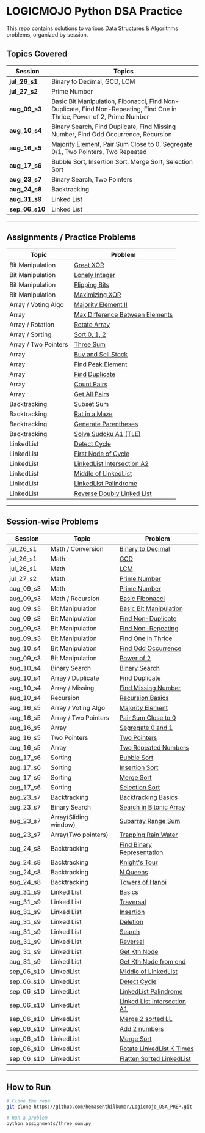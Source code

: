
# LOGICMOJO Python DSA Practice

This repo contains solutions to various Data Structures & Algorithms problems, organized by session.

## Topics Covered

| Session   | Topics |
|-----------|--------|
| **jul_26_s1** | Binary to Decimal, GCD, LCM |
| **jul_27_s2** | Prime Number |
| **aug_09_s3** | Basic Bit Manipulation, Fibonacci, Find Non-Duplicate, Find Non-Repeating, Find One in Thrice, Power of 2, Prime Number |
| **aug_10_s4** | Binary Search, Find Duplicate, Find Missing Number, Find Odd Occurrence, Recursion |
| **aug_16_s5** | Majority Element, Pair Sum Close to 0, Segregate 0/1, Two Pointers, Two Repeated |
| **aug_17_s6** | Bubble Sort, Insertion Sort, Merge Sort, Selection Sort |
| **aug_23_s7** | Binary Search, Two Pointers |
| **aug_24_s8** | Backtracking |
| **aug_31_s9** | Linked List |
| **sep_06_s10** | Linked List |

---

## Assignments / Practice Problems

| Topic | Problem |
|-------|---------|
| Bit Manipulation | [Great XOR](assignments/great_xor.py) |
| Bit Manipulation | [Lonely Integer](assignments/lonely_stranger.py) |
| Bit Manipulation | [Flipping Bits](assignments/flipping_bits.py) |
| Bit Manipulation | [Maximizing XOR](assignments/maximizing_xor.py) |
| Array / Voting Algo | [Majority Element II](assignments/majority_element_2.py) |
| Array | [Max Difference Between Elements](assignments/max_diff_btwn_elem.py) |
| Array / Rotation | [Rotate Array](assignments/rotate_array.py) |
| Array / Sorting | [Sort 0, 1, 2](assignments/sort_0_1_2.py) |
| Array / Two Pointers | [Three Sum](assignments/three_sum.py) |
| Array | [Buy and Sell Stock](assignments/buy_sell_stock.py) |
| Array | [Find Peak Element](assignments/find_peak_element.py) |
| Array | [Find Duplicate](assignments/find_more_than2_duplicate.py) |
| Array | [Count Pairs](assignments/count_pairs_with_sum.py) |
| Array | [Get All Pairs](assignments/get_all_two_sum.py) |
| Backtracking | [Subset Sum](assignments/subset_sum_bt.py) |
| Backtracking | [Rat in a Maze](assignments/rat_in_a_maze.py) |
| Backtracking | [Generate Parentheses](assignments/generate_paranthesis.py) |
| Backtracking | [Solve Sudoku A1 (TLE)](assignments/sudoku_solver.py)|
| LinkedList | [Detect Cycle](assignments/detect_cycle_ll.py)|
| LinkedList | [First Node of Cycle](assignments/first_node_of_cycle.py)|
| LinkedList | [LinkedList Intersection A2](assignments/ll_intersection_a2.py)|
| LinkedList | [Middle of LinkedList](assignments/middle_of_ll.py)|
| LinkedList | [LinkedList Palindrome](assignments/palindrome_ll.py)|
| LinkedList | [Reverse Doubly Linked List](assignments/reverse_dl.py)|

---

## Session-wise Problems

| Session | Topic | Problem |
|---------|-------|---------|
| jul_26_s1 | Math / Conversion | [Binary to Decimal](jul_26_s1/bin_2_dec.py) |
| jul_26_s1 | Math | [GCD](jul_26_s1/gcd.py) |
| jul_26_s1 | Math | [LCM](jul_26_s1/lcm.py) |
| jul_27_s2 | Math | [Prime Number](jul_27_s2/prime_number.py) |
| aug_09_s3 | Math | [Prime Number](aug_09_s3/prime_number.py) |
| aug_09_s3 | Math / Recursion | [Basic Fibonacci](aug_09_s3/basic_fibo.py) |
| aug_09_s3 | Bit Manipulation | [Basic Bit Manipulation](aug_09_s3/basic_bit_manipulation.py) |
| aug_09_s3 | Bit Manipulation | [Find Non-Duplicate](aug_09_s3/find_non_duplicate.py) |
| aug_09_s3 | Bit Manipulation | [Find Non-Repeating](aug_09_s3/find_non_repeating.py) |
| aug_09_s3 | Bit Manipulation | [Find One in Thrice](aug_09_s3/find_one_in_thrice.py) |
| aug_10_s4 | Bit Manipulation | [Find Odd Occurrence](aug_10_s4/find_odd_occur.py) |
| aug_09_s3 | Bit Manipulation | [Power of 2](aug_09_s3/power_of_2.py) |
| aug_10_s4 | Binary Search | [Binary Search](aug_10_s4/binary_search.py) |
| aug_10_s4 | Array / Duplicate | [Find Duplicate](aug_10_s4/find_duplicate.py) |
| aug_10_s4 | Array / Missing | [Find Missing Number](aug_10_s4/find_missing_number.py) |
| aug_10_s4 | Recursion | [Recursion Basics](aug_10_s4/recursion.py) |
| aug_16_s5 | Array / Voting Algo | [Majority Element](aug_16_s5/majority_element.py) |
| aug_16_s5 | Array / Two Pointers | [Pair Sum Close to 0](aug_16_s5/pair_sum_close_to_0.py) |
| aug_16_s5 | Array | [Segregate 0 and 1](aug_16_s5/segregate_01.py) |
| aug_16_s5 | Two Pointers | [Two Pointers](aug_16_s5/two_pointers.py) |
| aug_16_s5 | Array | [Two Repeated Numbers](aug_16_s5/two_repeated.py) |
| aug_17_s6 | Sorting | [Bubble Sort](aug_17_s6/bubble_sort.py) |
| aug_17_s6 | Sorting | [Insertion Sort](aug_17_s6/insertion_sort.py) |
| aug_17_s6 | Sorting | [Merge Sort](aug_17_s6/merge_sort.py) |
| aug_17_s6 | Sorting | [Selection Sort](aug_17_s6/selection_sort.py) |
| aug_23_s7 | Backtracking | [Backtracking Basics](aug_23_s7/backtracking.py) |
| aug_23_s7 | Binary Search | [Search in Bitonic Array](aug_23_s7/search_bitonic_array.py) |
| aug_23_s7 | Array(Sliding window) | [Subarray Range Sum](aug_23_s7/subarray_range_sum.py) |
| aug_23_s7 | Array(Two pointers) | [Trapping Rain Water](aug_23_s7/trapping_rain_water.py) |
| aug_24_s8 | Backtracking | [Find Binary Representation](aug_24_s8/find_binary.py) |
| aug_24_s8 | Backtracking | [Knight's Tour](aug_24_s8/knight_tour.py) |
| aug_24_s8 | Backtracking | [N Queens](aug_24_s8/n_queens.py) |
| aug_24_s8 | Backtracking | [Towers of Hanoi](aug_24_s8/towers_of_hanoi.py) |
| aug_31_s9 | Linked List | [Basics](aug_31_s9/linked_list_bascis.py) |
| aug_31_s9 | Linked List | [Traversal](aug_31_s9/traversal.py) |
| aug_31_s9 | Linked List | [Insertion](aug_31_s9/insertion.py) |
| aug_31_s9 | Linked List | [Deletion](aug_31_s9/deletion.py) |
| aug_31_s9 | Linked List | [Search](aug_31_s9/search.py) |
| aug_31_s9 | Linked List | [Reversal](aug_31_s9/reversal.py) |
| aug_31_s9 | Linked List | [Get Kth Node](aug_31_s9/get_node_at_given_index.py) |
| aug_31_s9 | Linked List | [Get Kth Node from end](aug_31_s9/kth_from_end.py) |
| sep_06_s10 | LinkedList | [Middle of LinkedList](assignments/middle_of_ll.py)|
| sep_06_s10 | LinkedList | [Detect Cycle](assignments/detect_cycle_ll.py)|
| sep_06_s10 | LinkedList | [LinkedList Palindrome](assignments/palindrome_ll.py)|
| sep_06_s10 | LinkedList | [Linked List Intersection A1](sep_06_s10/ll_intersection_a1.py)|
| sep_06_s10 | LinkedList | [Merge 2 sorted LL](sep_06_s10/merge_2_sorted_ll.py) |
| sep_06_s10 | LinkedList | [Add 2 numbers](sep_06_s10/add_2_numbers.py) |
| sep_06_s10 | LinkedList | [Merge Sort](sep_06_s10/merge_sort_ll.py) |
| sep_06_s10 | LinkedList | [Rotate LinkedList K Times](sep_06_s10/rotate_ll_k.py) |
| sep_06_s10 | LinkedList | [Flatten Sorted LinkedList](sep_06_s10/flatten_ll.py) |

---

## How to Run

```bash
# Clone the repo
git clone https://github.com/hemasenthilkumar/Logicmojo_DSA_PREP.git

# Run a problem
python assignments/three_sum.py
